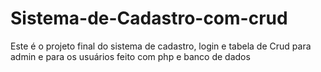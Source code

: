 # Sistema-de-Cadastro-com-crud
Este é o projeto final do sistema de cadastro, login e tabela de Crud para admin e para os usuários feito com php e banco de dados
